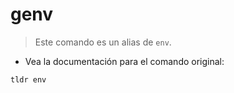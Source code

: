 # genv

> Este comando es un alias de `env`.

- Vea la documentación para el comando original:

`tldr env`
